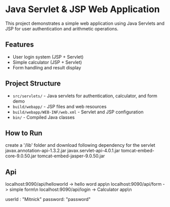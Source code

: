 # Java Servlet & JSP Web Application

This project demonstrates a simple web application using Java Servlets and JSP for user authentication and arithmetic operations.

## Features
- User login system (JSP + Servlet)
- Simple calculator (JSP + Servlet)
- Form handling and result display

## Project Structure
- `src/servlets/` - Java servlets for authentication, calculator, and form demo
- `build/webapp/` - JSP files and web resources
- `build/webapp/WEB-INF/web.xml` - Servlet and JSP configuration
- `bin/` - Compiled Java classes

## How to Run
create a '/lib' folder and download following dependency for the servlet
javax.annotation-api-1.3.2.jar
javax.servlet-api-4.0.1.jar
tomcat-embed-core-9.0.50.jar
tomcat-embed-jasper-9.0.50.jar

## Api
localhost:9090/api/helloworld -> hello word app\n
localhost:9090/api/form -> simple form\n
localhost:9090/api/login -> Calculator app\n

userId : "Mitnick"
password: "password"
